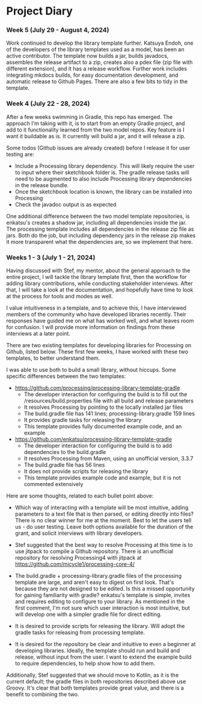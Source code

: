 # Project Diary

### Week 5 (July 29 - August 4, 2024)

Work continued to develop the library template further. Katsuya Endoh, one of the developers of the library templates used as a model, has been an active contributor. The template now builds a jar, builds javadocs, assembles the release artifact to a zip, creates also a pdex file (zip file with different extension), and it has a release workflow. Further work includes integrating mkdocs builds, for easy documentation development, and automatic release to Github Pages. There are also a few bits to tidy in the template.

### Week 4 (July 22 - 28, 2024)

After a few weeks swimming in Gradle, this repo has emerged. The approach I'm 
taking with it, is to start from an empty Gradle project, and add to it functionality
learned from the two model repos. Key feature is I want it buildable as is. It
currently will build a jar, and it will release a zip. 

Some todos (Github issues are already created) before I release it for user testing are:
- Include a Processing library dependency. This will likely require the user to 
input where their sketchbook folder is. The gradle release tasks will need to be
augmented to also include Processing library dependencies in the release bundle.
- Once the sketchbook location is known, the library can be installed into Processing
- Check the javadoc output is as expected

One additional difference between the two model template repositories, is enkatsu's
creates a shadow jar, including all dependencies inside the jar. The processing
template includes all dependencies in the release zip file as jars. Both do the job,
but including dependency jars in the release zip makes it more transparent what 
the dependencies are, so we implement that here.


### Weeks 1 - 3 (July 1 - 21, 2024)

Having discussed with Stef, my mentor, about the general approach to the entire 
project, I will tackle the library template first, then the workflow for adding 
library contributions, while conducting stakeholder interviews. After that, I will
take a look at the documentation, and hopefully have time to look at the process 
for tools and modes as well.

I value intuitiveness in a template, and to achieve this, I have interviewed 
members of the community who have developed libraries recently. Their responses 
have guided me on what has worked well, and what leaves room for confusion. I will 
provide more information on findings from these interviews at a later point.

There are two existing templates for developing libraries for Processing on 
Github, listed below. These first few weeks, I have worked with these two 
templates, to better understand them.

I was able to use both to build a small library, without hiccups. Some specific 
differences between the two templates:

- https://github.com/processing/processing-library-template-gradle
  - The developer interaction for configuring the build is to fill out the 
    /resources/build.properties file with all build and release parameters
  - It resolves Processing by pointing to the locally installed jar files
  - The build.gradle file has 141 lines; processing-library.gradle 159 lines
  - It provides gradle tasks for releasing the library
  - This template provides fully documented example code, and an example
- https://github.com/enkatsu/processing-library-template-gradle
  - The developer interaction for configuring the build is to add dependencies
    to the build.gradle
  - It resolves Processing from Maven, using an unofficial version, 3.3.7
  - The build.gradle file has 56 lines
  - It does not provide scripts for releasing the library
  - This template provides example code and example, but it is not commented 
    extensively

Here are some thoughts, related to each bullet point above:

- Which way of interacting with a template will be most intuitive, adding 
parameters to a text file that is then parsed, or editing directly into files? 
There is no clear winner for me at the moment. Best to let the users tell us - do 
user testing. Leave both options available for the duration of the grant, and 
solicit interviews with library developers.

- Stef suggested that the best way to resolve Processing at this time is to use
jitpack to compile a Github repository. There is an unofficial repository for
resolving Processing4 with jitpack at https://github.com/micycle1/processing-core-4/

- The build.gradle + processing-library.gradle files of the processing template 
are large, and aren't easy to digest on first look. That's because they are not 
designed to be edited. Is this a missed opportunity for gaining familiarity with 
gradle? enkatsu's template is simple, invites and requires editing to configure
to your library. As mentioned in the first comment, I'm not sure which user 
interaction is most intuitive, but will develop one with a simpler gradle file for
direct editing.

- It is desired to provide scripts for releasing the library. Will adopt the gradle 
tasks for releasing from processing template.

- It is desired for the repository be clear and intuitive to even a beginner at 
developing libraries. Ideally, the template should run and build and release, 
without input from the user. I want to extend the example build to require 
dependencies, to help show how to add them.

Additionally, Stef suggested that we should move to Kotlin, as it is the current
default; the gradle files in both repositories described above use Groovy.
It's clear that both templates provide great value, and there is a benefit to
combining the two. 
